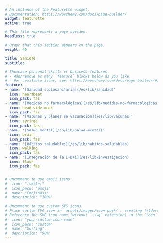 ```yaml
---
# An instance of the Featurette widget.
# Documentation: https://wowchemy.com/docs/page-builder/
widget: featurette
active: true

# This file represents a page section.
headless: true

# Order that this section appears on the page.
weight: 40

title: Sanidad
subtitle:

# Showcase personal skills or business features.
# - Add/remove as many `feature` blocks below as you like.
# - For available icons, see: https://wowchemy.com/docs/page-builder/#icons
feature:
- name: '[Sanidad sociosanitaria](/es/lib/sanidad)'
  icon: heartbeat
  icon_pack: fas  
- name: '[Medidas no farmacológicas](/es/lib/medidas-no-farmacologicas'
  icon: head-side-mask
  icon_pack: fas  
- name: '[Vacunas y planes de vacunación](/es/lib/vacunas)'
  icon: syringe
  icon_pack: fas  
- name: '[Salud mental](/es/lib/salud-mental)'
  icon: brain
  icon_pack: fas 
- name: '[Hábitos saludables](/es/lib/habitos-saludables)'
  icon: walking
  icon_pack: fas   
- name: '[Integración de la I+D+i](/es/lib/investigacion)'
  icon: flask
  icon_pack: fas  


# Uncomment to use emoji icons.
#- icon: ":smile:"
#  icon_pack: "emoji"
#  name: "Emojiness"
#  description: "100%"  

# Uncomment to use custom SVG icons.
# Place custom SVG icon in `assets/images/icon-pack/`, creating folders if necessary.
# Reference the SVG icon name (without `.svg` extension) in the `icon` field.
#- icon: "your-custom-icon-name"
#  icon_pack: "custom"
#  name: "Surfing"
#  description: "90%"
---
```

